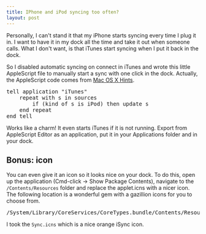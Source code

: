```yaml
---
title: IPhone and iPod syncing too often?
layout: post
---
```


Personally, I can't stand it that my iPhone starts syncing every time I plug it
in. I want to have it in my dock all the time and take it out when someone
calls. What I don't want, is that iTunes start syncing when I put it back in
the dock.

So I disabled automatic syncing on connect in iTunes and wrote this little
AppleScript file to manually start a sync with one click in the dock. Actually,
the AppleScript code comes from <a
		href="http://www.macosxhints.com/article.php?story=20080423220708741">Mac
		OS X Hints</a>.

<pre class="brush: applescript;">
tell application "iTunes"
	repeat with s in sources
	    if (kind of s is iPod) then update s
	end repeat
end tell
</pre>

Works like a charm! It even starts iTunes if it is not running.  Export from
AppleScript Editor as an application, put it in your Applications folder and in
your dock.

<h2>Bonus: icon</h2>

You can even give it an icon so it looks nice on your dock. To do this, open up
the application (Cmd-click -> Show Package Contents), navigate to the
<code>/Contents/Resources</code> folder and replace the applet.icns with a
nicer icon. The following location is a wonderful gem with a gazillion icons
for you to choose from.

<pre class="brush: bash;">
/System/Library/CoreServices/CoreTypes.bundle/Contents/Resources
</pre>

I took the <code>Sync.icns</code> which is a nice orange iSync icon.
